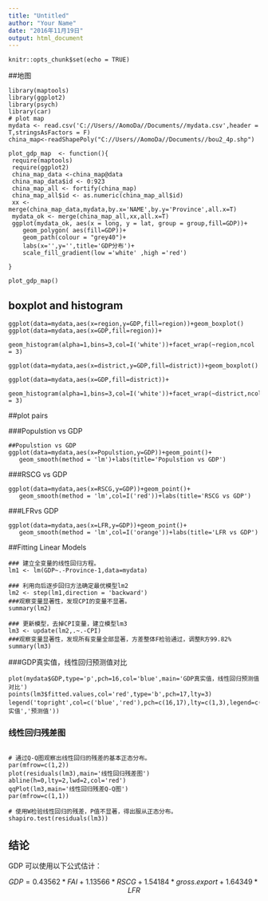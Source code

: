 ```yaml
---
title: "Untitled"
author: "Your Name"
date: "2016年11月19日"
output: html_document
---
```


```{r setup, include=FALSE}
knitr::opts_chunk$set(echo = TRUE)
```


##地图
```{r, message=FALSE, warning=FALSE}
library(maptools)
library(ggplot2)
library(psych)
library(car)
# plot map
mydata <- read.csv('C://Users//AomoDa//Documents//mydata.csv',header = T,stringsAsFactors = F)
china_map<-readShapePoly("C://Users//AomoDa//Documents//bou2_4p.shp")

plot_gdp_map  <- function(){
 require(maptools)
 require(ggplot2)
 china_map_data <-china_map@data
 china_map_data$id <- 0:923
 china_map_all <- fortify(china_map)
 china_map_all$id <- as.numeric(china_map_all$id)
 xx <- merge(china_map_data,mydata,by.x='NAME',by.y='Province',all.x=T)
 mydata_ok <- merge(china_map_all,xx,all.x=T)
 ggplot(mydata_ok, aes(x = long, y = lat, group = group,fill=GDP))+
    geom_polygon( aes(fill=GDP))+
    geom_path(colour = "grey40")+
    labs(x='',y='',title='GDP分布')+
    scale_fill_gradient(low ='white' ,high ='red')

}

plot_gdp_map()
```


## boxplot and histogram
```{r}
ggplot(data=mydata,aes(x=region,y=GDP,fill=region))+geom_boxplot()
ggplot(data=mydata,aes(x=GDP,fill=region))+
   geom_histogram(alpha=1,bins=3,col=I('white'))+facet_wrap(~region,ncol = 3)

ggplot(data=mydata,aes(x=district,y=GDP,fill=district))+geom_boxplot()

ggplot(data=mydata,aes(x=GDP,fill=district))+
   geom_histogram(alpha=1,bins=3,col=I('white'))+facet_wrap(~district,ncol = 3)
```


##plot pairs

###Populstion vs GDP
```{r}
##Populstion vs GDP
ggplot(data=mydata,aes(x=Populstion,y=GDP))+geom_point()+
   geom_smooth(method = 'lm')+labs(title='Populstion vs GDP')
```

###RSCG vs GDP
```{r}
ggplot(data=mydata,aes(x=RSCG,y=GDP))+geom_point()+
   geom_smooth(method = 'lm',col=I('red'))+labs(title='RSCG vs GDP')
```

###LFRvs GDP

```{r}
ggplot(data=mydata,aes(x=LFR,y=GDP))+geom_point()+
   geom_smooth(method = 'lm',col=I('orange'))+labs(title='LFR vs GDP')
```

##Fitting Linear Models

```{r}
### 建立全变量的线性回归方程。
lm1 <- lm(GDP~.-Province-1,data=mydata)

### 利用向后逐步回归方法确定最优模型lm2
lm2 <- step(lm1,direction = 'backward')
###观察变量显著性，发现CPI的变量不显著。
summary(lm2)

### 更新模型，去掉CPI变量，建立模型lm3
lm3 <- update(lm2,.~.-CPI)
###观察变量显著性，发现所有变量全部显著，方差整体F检验通过，调整R方99.82%
summary(lm3)
```

###GDP真实值，线性回归预测值对比

```{r}
plot(mydata$GDP,type='p',pch=16,col='blue',main='GDP真实值，线性回归预测值对比')
points(lm3$fitted.values,col='red',type='b',pch=17,lty=3)
legend('topright',col=c('blue','red'),pch=c(16,17),lty=c(1,3),legend=c('真实值','预测值'))
```

### 线性回归残差图
```{r}

# 通过Q-Q图观察出线性回归的残差的基本正态分布。
par(mfrow=c(1,2))
plot(residuals(lm3),main='线性回归残差图')
abline(h=0,lty=2,lwd=2,col='red')
qqPlot(lm3,main='线性回归残差Q-Q图')
par(mfrow=c(1,1))

# 使用W检验线性回归的残差，P值不显著，得出服从正态分布。
shapiro.test(residuals(lm3))
```

## 结论

GDP 可以使用以下公式估计：

$$GDP = 0.43562*FAI + 1.13566 * RSCG + 1.54184 * gross.export + 1.64349 * LFR$$
